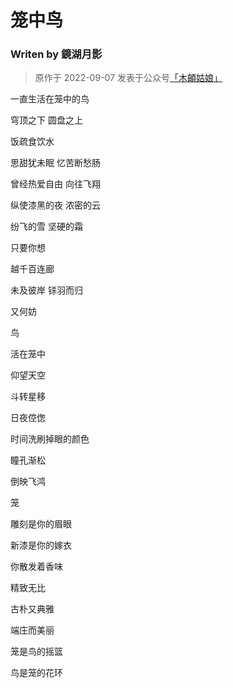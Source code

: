 # 笼中鸟

### Writen by **鏡湖月影**

> 原作于 2022-09-07 发表于公众号[「木頔姑娘」](https://mp.weixin.qq.com/s/VsR6tjeWbnQCQuXtctx41g)

一直生活在笼中的鸟

穹顶之下 圆盘之上

饭疏食饮水

思甜犹未眠 忆苦断愁肠

 

曾经热爱自由 向往飞翔

纵使漆黑的夜 浓密的云

纷飞的雪 坚硬的霜

只要你想

越千百连廊

未及彼岸 铩羽而归

又何妨

 

鸟

活在笼中

仰望天空

斗转星移

日夜倥偬

时间洗刷掉眼的颜色

瞳孔渐松

倒映飞鸿

 

笼

雕刻是你的眉眼

新漆是你的嫁衣

你散发着香味

精致无比

古朴又典雅

端庄而美丽

 

笼是鸟的摇篮

鸟是笼的花环